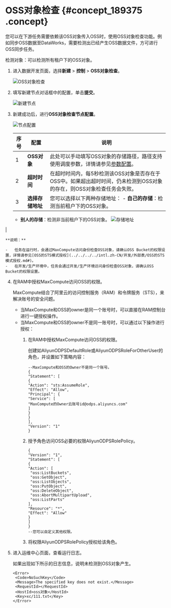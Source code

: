 # OSS对象检查 {#concept_189375 .concept}

您可以在下游任务需要依赖该OSS对象传入OSS时，使用OSS对象检查功能。例如同步OSS数据至DataWorks，需要检测出已经产生OSS数据文件，方可进行OSS同步任务。

检测对象：可以检测所有租户下的OSS对象。

1.  进入数据开发页面，选择**新建** \> **控制** \> **OSS对象检查**。

    ![OSS对象检查](http://static-aliyun-doc.oss-cn-hangzhou.aliyuncs.com/assets/img/163479/156412013145563_zh-CN.png)

2.  填写新建节点对话框中的配置，单击**提交**。

    ![新建节点](http://static-aliyun-doc.oss-cn-hangzhou.aliyuncs.com/assets/img/163479/156412013145564_zh-CN.png)

3.  新建成功后，进行**OSS对象检查节点配置**。

    ![节点配置](http://static-aliyun-doc.oss-cn-hangzhou.aliyuncs.com/assets/img/163479/156412013245565_zh-CN.png)

    |序号|配置|说明|
    |--|--|--|
    |1|**OSS对象**|此处可以手动填写OSS对象的存储路径，路径支持使用调度参数，详情请参见[参数配置](intl.zh-CN/使用指南/数据开发/调度配置/参数配置.md#)。|
    |2|**超时时间**|在超时时间内，每5秒检测该OSS对象是否存在于OSS中。如果超出超时时间，仍未检测到OSS对象的存在，则OSS对象检查任务会失败。|
    |3|**选择存储地址**|您可以选择以下两种存储地址：     -   **自己的存储**：检测当前租户下的OSS对象。
    -   **别人的存储**：检测非当前租户下的OSS对象。
 ![存储地址](http://static-aliyun-doc.oss-cn-hangzhou.aliyuncs.com/assets/img/163479/156412013245573_zh-CN.png)

|

    **说明：** 

    -   任务在运行时，会通过MaxCompute访问身份检查OSS对象，请确认OSS Bucket的权限设置，详情请参见[OSS的STS模式授权](../../../../intl.zh-CN/开发/外部表/OSS的STS模式授权.md#)。
    -   在开发/生产环境中，任务会通过开发/生产环境访问身份检查OSS对象，请确认OSS Bucket的权限设置。
4.  在RAM中授权MaxCompute访问OSS的权限。

    MaxCompute结合了阿里云的访问控制服务（RAM）和令牌服务（STS），来解决账号的安全问题。

    -   当MaxCompute和OSS的owner是同一个账号时，可以直接在RAM控制台进行一键授权操作。
    -   当MaxCompute和OSS的owner不是同一账号时，可以通过以下操作进行授权：
        1.  在RAM中授权MaxCompute访问OSS的权限。

            创建如AliyunODPSDefaultRole或AliyunODPSRoleForOtherUser的角色，并设置如下策略内容：

            ``` {#codeblock_bz8_u0p_k8q}
            --MaxCompute和OSS的Owner不是同一个账号。
            {
            "Statement": [
            {
            "Action": "sts:AssumeRole",
            "Effect": "Allow",
            "Principal": {
            "Service": [
            "MaxCompute的Owner云账号id@odps.aliyuncs.com"
            ]
            }
            }
            ],
            "Version": "1"
            }
            ```

        2.  授予角色访问OSS必要的权限AliyunODPSRolePolicy。

            ``` {#codeblock_esn_j5h_7n1}
            {
            "Version": "1",
            "Statement": [
            {
            "Action": [
             "oss:ListBuckets",
             "oss:GetObject",
             "oss:ListObjects",
             "oss:PutObject",
             "oss:DeleteObject",
             "oss:AbortMultipartUpload",
             "oss:ListParts"
            ],
            "Resource": "*",
            "Effect": "Allow"
            }
            ]
            }
            --您可以自定义其他权限。
            ```

        3.  将权限AliyunODPSRolePolicy授权给该角色。
5.  进入运维中心页面，查看运行日志。

    如果出现如下所示的日志信息，说明未检测到OSS对象产生。

    ``` {#codeblock_1oc_uh6_chf}
    <Error>
     <Code>NoSuchKey</Code>
     <Message>The specified key does not exist.</Message>
     <RequestId></RequestId>
     <HostId>oss对象</HostId>
     <Key>xc/111.txt</Key>
    </Error>
    ```


